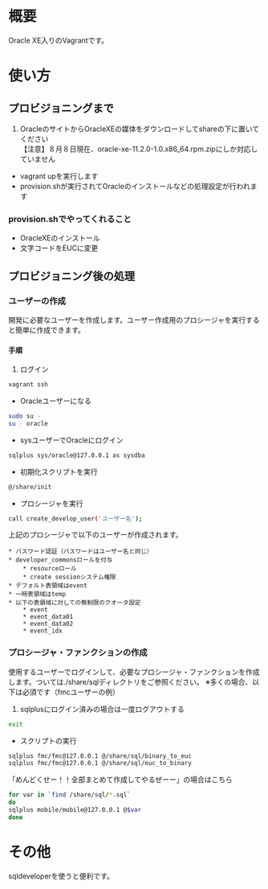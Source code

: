 # 概要
Oracle XE入りのVagrantです。

# 使い方

## プロビジョニングまで
1. OracleのサイトからOracleXEの媒体をダウンロードしてshareの下に置いてください  
【注意】８月８日現在、oracle-xe-11.2.0-1.0.x86_64.rpm.zipにしか対応していません
* vagrant upを実行します
* provision.shが実行されてOracleのインストールなどの処理設定が行われます

### provision.shでやってくれること
* OracleXEのインストール
* 文字コードをEUCに変更

## プロビジョニング後の処理

### ユーザーの作成
開発に必要なユーザーを作成します。ユーザー作成用のプロシージャを実行すると簡単に作成できます。

#### 手順

1. ログイン

```Bash
vagrant ssh  
```

* Oracleユーザーになる

```Bash
sudo su -  
su - oracle  
```

* sysユーザーでOracleにログイン

```Bash
sqlplus sys/oracle@127.0.0.1 as sysdba  
```

* 初期化スクリプトを実行

```Bash
@/share/init  
```

* プロシージャを実行

```Bash
call create_develop_user('ユーザー名');    
```

上記のプロシージャで以下のユーザーが作成されます。

    * パスワード認証（パスワードはユーザー名と同じ）
    * developer_commonsロールを付与
        * resourceロール
        * create sessionシステム権限
    * デフォルト表領域はevent
    * 一時表領域はtemp
    * 以下の表領域に対しての無制限のクオータ設定
        * event
        * event_data01
        * event_data02
        * event_idx

### プロシージャ・ファンクションの作成

使用するユーザーでログインして、必要なプロシージャ・ファンクションを作成します。ついては./share/sqlディレクトリをご参照ください。
※多くの場合、以下は必須です（fmcユーザーの例）

1. sqlplusにログイン済みの場合は一度ログアウトする

```Bash
exit
```

* スクリプトの実行

```Bash
sqlplus fmc/fmc@127.0.0.1 @/share/sql/binary_to_euc
sqlplus fmc/fmc@127.0.0.1 @/share/sql/euc_to_binary
```

「めんどくせー！！全部まとめて作成してやるぜーー」の場合はこちら

```Bash
for var in `find /share/sql/*.sql`  
do  
sqlplus mobile/mobile@127.0.0.1 @$var  
done  
```

# その他
sqldeveloperを使うと便利です。
